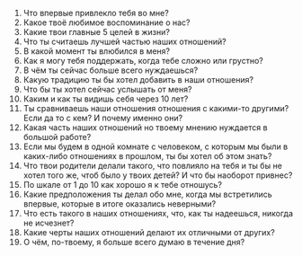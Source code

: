 1. Что впервые привлекло тебя во мне?
2. Какое твоё любимое воспоминание о нас?
3. Какие твои главные 5 целей в жизни?
4. Что ты считаешь лучшей частью наших отношений?
5. В какой момент ты влюбился в меня?
6. Как я могу тебя поддержать, когда тебе сложно или грустно?
7. В чём ты сейчас больше всего нуждаешься?
8. Какую традицию ты бы хотел добавить в наши отношения?
9. Что бы ты хотел сейчас услышать от меня?
10. Каким и как ты видишь себя через 10 лет?
11. Ты сравниваешь наши отношения отношения с какими-то другими? Если да то с кем? И почему именно они?
12. Какая часть наших отношений но твоему мнению нуждается в большой работе? 
13. Если мы будем в одной комнате с человеком, с которым мы были в каких-либо отношениях в прошлом, ты бы хотел об этом знать?
14. Что твои родители делали такого, что повлияло на тебя и ты бы не хотел того же, чтоб было у твоих детей? И что бы наоборот привнес?
15. По шкале от 1 до 10 как хорошо я к тебе отношусь?
16. Какие предположения ты делал обо мне, когда мы встретились впервые, которые в итоге оказались неверными?
17. Что есть такого в наших отношениях, что, как ты надеешься, никогда не исчезнет?
18. Какие черты наших отношений делают их отличными от других?  
19. О чём, по-твоему, я больше всего думаю в течение дня?  
